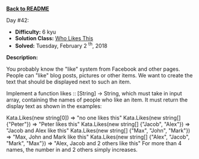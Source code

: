 ﻿<a href=https://github.com/hlais/Kata---a---Day><b>Back to README</b><a>

Day #42: 

* <b>Difficulty:</b> 6 kyu
* <b>Solution Class:</b> [Who Likes This](Likes.cs)
* <b>Solved:</b> Tuesday, February 2 <sup>th</sup>, 2018

<b>Description:</b>

You probably know the "like" system from Facebook and other pages. People can "like" blog posts, pictures or other items. We want to create the text that should be displayed next to such an item.

Implement a function likes :: [String] -> String, which must take in input array, containing the names of people who like an item. It must return the display text as shown in the examples:

Kata.Likes(new string[0]) => "no one likes this"
Kata.Likes(new string[] {"Peter"}) => "Peter likes this"
Kata.Likes(new string[] {"Jacob", "Alex"}) => "Jacob and Alex like this"
Kata.Likes(new string[] {"Max", "John", "Mark"}) => "Max, John and Mark like this"
Kata.Likes(new string[] {"Alex", "Jacob", "Mark", "Max"}) => "Alex, Jacob and 2 others like this"
For more than 4 names, the number in and 2 others simply increases.
